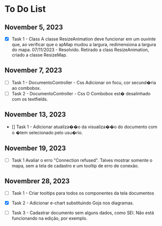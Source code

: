 # To Do List

## November 5, 2023
- [X] Task 1 - Class
	A classe ResizeAnimation deve funcionar em um ouvinte que, ao verificar que 
o apMap mudou a largura, redimensiona a largura do mapa.
	07/11/2023 - Resolvido.
		Retirado a class ResizeAnimation, criado a classe ResizeMap.

## November 7, 2023
- [ ] Task 1 - DocumentoController - Css
	Adicionar on focu, cor secund�ria ao combobox.
- [ ] Task 2 - DocumentoController - Css
	O Combobox est� desalinhado com os textfields.
## November 13, 2023
- [] Task 1 - Adicionar atualiza��o da visualiza��o do documento com o �tem selecionado pelo usu�rio.

## November 19, 2023
- [ ]  Task 1
	Avaliar o erro "Connection refused". Talves mostrar somente o mapa, sem a tela de cadastro e um tooltip de erro de conexão.
	
	
## Novembrer 28, 2023
- [ ] Task 1 - Criar tooltips para todos os componentes da tela documentos

- [X] Task 2 - Adicionar e-chart substituindo Gojs nos diagramas.

- [ ] Task 3 - Cadastrar documento sem alguns dados, como SEI. Não está funcionando na edição, por exemplo.

